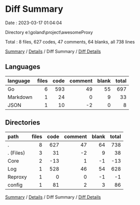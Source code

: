 # Diff Summary

Date : 2023-03-17 01:04:04

Directory e:\\goland\\project\\awesomeProxy

Total : 8 files,  627 codes, 47 comments, 64 blanks, all 738 lines

[Summary](results.md) / [Details](details.md) / Diff Summary / [Diff Details](diff-details.md)

## Languages
| language | files | code | comment | blank | total |
| :--- | ---: | ---: | ---: | ---: | ---: |
| Go | 6 | 593 | 49 | 55 | 697 |
| Markdown | 1 | 24 | 0 | 9 | 33 |
| JSON | 1 | 10 | -2 | 0 | 8 |

## Directories
| path | files | code | comment | blank | total |
| :--- | ---: | ---: | ---: | ---: | ---: |
| . | 8 | 627 | 47 | 64 | 738 |
| . (Files) | 3 | 31 | -2 | 9 | 38 |
| Core | 2 | -13 | 1 | -1 | -13 |
| Log | 1 | 528 | 46 | 54 | 628 |
| Reproxy | 1 | 0 | 0 | -1 | -1 |
| config | 1 | 81 | 2 | 3 | 86 |

[Summary](results.md) / [Details](details.md) / Diff Summary / [Diff Details](diff-details.md)